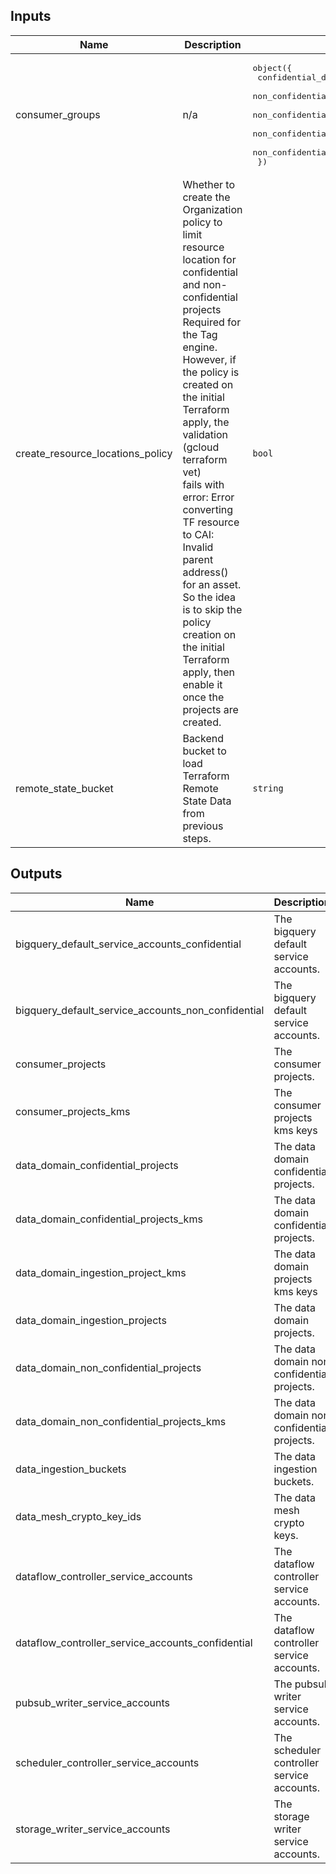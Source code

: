 <!-- BEGINNING OF PRE-COMMIT-TERRAFORM DOCS HOOK -->
## Inputs

| Name | Description | Type | Default | Required |
|------|-------------|------|---------|:--------:|
| consumer\_groups | n/a | <pre>object({<br>    confidential_data_viewer                  = string<br>    non_confidential_data_viewer              = string<br>    non_confidential_encrypted_data_viewer    = string<br>    non_confidential_fine_grained_data_viewer = string<br>    non_confidential_masked_data_viewer       = string<br>  })</pre> | n/a | yes |
| create\_resource\_locations\_policy | Whether to create the Organization policy to limit resource location for confidential and non-confidential projects<br>    Required for the Tag engine. However, if the policy is created on the initial Terraform apply, the validation (gcloud terraform vet)<br>    fails with error: Error converting TF resource to CAI: Invalid parent address() for an asset.<br>    So the idea is to skip the policy creation on the initial Terraform apply, then enable it once the projects are created. | `bool` | `true` | no |
| remote\_state\_bucket | Backend bucket to load Terraform Remote State Data from previous steps. | `string` | n/a | yes |

## Outputs

| Name | Description |
|------|-------------|
| bigquery\_default\_service\_accounts\_confidential | The bigquery default service accounts. |
| bigquery\_default\_service\_accounts\_non\_confidential | The bigquery default service accounts. |
| consumer\_projects | The consumer projects. |
| consumer\_projects\_kms | The consumer projects kms keys |
| data\_domain\_confidential\_projects | The data domain confidential projects. |
| data\_domain\_confidential\_projects\_kms | The data domain confidential projects. |
| data\_domain\_ingestion\_project\_kms | The data domain projects kms keys |
| data\_domain\_ingestion\_projects | The data domain projects. |
| data\_domain\_non\_confidential\_projects | The data domain non confidential projects. |
| data\_domain\_non\_confidential\_projects\_kms | The data domain non confidential projects. |
| data\_ingestion\_buckets | The data ingestion buckets. |
| data\_mesh\_crypto\_key\_ids | The data mesh crypto keys. |
| dataflow\_controller\_service\_accounts | The dataflow controller service accounts. |
| dataflow\_controller\_service\_accounts\_confidential | The dataflow controller service accounts. |
| pubsub\_writer\_service\_accounts | The pubsub writer service accounts. |
| scheduler\_controller\_service\_accounts | The scheduler controller service accounts. |
| storage\_writer\_service\_accounts | The storage writer service accounts. |

<!-- END OF PRE-COMMIT-TERRAFORM DOCS HOOK -->

